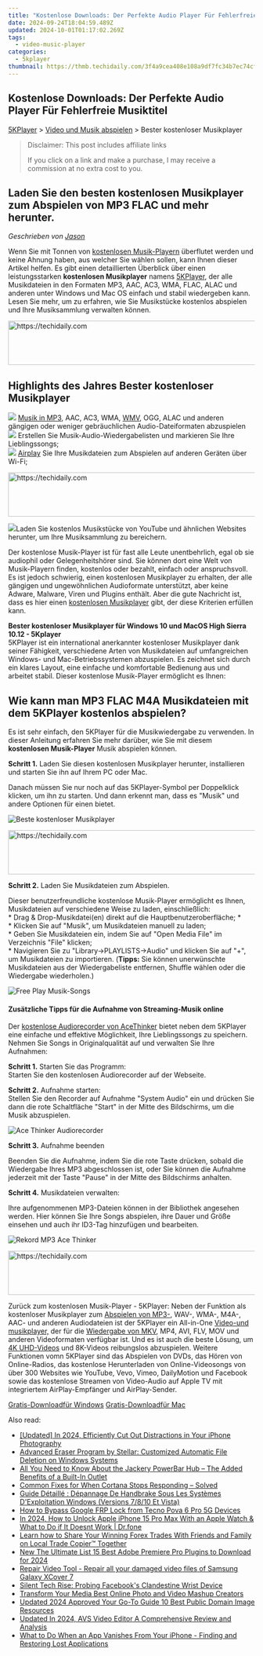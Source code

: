```yaml
---
title: "Kostenlose Downloads: Der Perfekte Audio Player Für Fehlerfreie Musiktitel"
date: 2024-09-24T18:04:59.489Z
updated: 2024-10-01T01:17:02.269Z
tags:
  - video-music-player
categories:
  - 5kplayer
thumbnail: https://thmb.techidaily.com/3f4a9cea408e108a9df7fc34b7ec74cff6096437b55c3dea61e7de438d09b247.jpg
---
```


## Kostenlose Downloads: Der Perfekte Audio Player Für Fehlerfreie Musiktitel

[5KPlayer](https://tools.techidaily.com/5kplayer/products/) \> [Video und Musik abspielen](https://tools.techidaily.com/5kplayer/video-music-player/) \> Bester kostenloser Musikplayer 

>  Disclaimer: This post includes affiliate links
>
>  If you click on a link and make a purchase, I may receive a commission at no extra cost to you.
>

## Laden Sie den besten kostenlosen Musikplayer zum Abspielen von MP3 FLAC und mehr herunter.

 _Geschrieben von [Jason](https://www.quora.com/profile/Jason-Copper-1)_

Wenn Sie mit Tonnen von [kostenlosen Musik-Playern](https://tools.techidaily.com/5kplayer/video-music-player/) überflutet werden und keine Ahnung haben, aus welcher Sie wählen sollen, kann Ihnen dieser Artikel helfen. Es gibt einen detaillierten Überblick über einen leistungsstarken **kostenlosen Musikplayer**  namens [5KPlayer](https://tools.techidaily.com/5kplayer/products/), der alle Musikdateien in den Formaten MP3, AAC, AC3, WMA, FLAC, ALAC und anderen unter Windows und Mac OS einfach und stabil wiedergeben kann. Lesen Sie mehr, um zu erfahren, wie Sie Musikstücke kostenlos abspielen und Ihre Musiksammlung verwalten können. 

<!-- affiliate ads begin -->
<a href="https://appsumo.8odi.net/c/5597632/2151869/7443" target="_top" id="2151869">
  <img src="//a.impactradius-go.com/display-ad/7443-2151869" border="0" alt="https://techidaily.com" width="728" height="90"/>
</a>
<img height="0" width="0" src="https://appsumo.8odi.net/i/5597632/2151869/7443" style="position:absolute;visibility:hidden;" border="0" />
<!-- affiliate ads end -->

## Highlights des Jahres Bester kostenloser Musikplayer

![](https://www.5kplayer.com/video-music-player-de/../video-music-player/img/check-mp-0224.png) [Musik in MP3](https://tools.techidaily.com/5kplayer/video-music-player/), AAC, AC3, WMA, [WMV](https://tools.techidaily.com/5kplayer/video-music-player/), OGG, ALAC und anderen gängigen oder weniger gebräuchlichen Audio-Dateiformaten abzuspielen  
![](https://www.5kplayer.com/video-music-player-de/../video-music-player/img/check-mp-0224.png) Erstellen Sie Musik-Audio-Wiedergabelisten und markieren Sie Ihre Lieblingssongs;  
![](https://www.5kplayer.com/video-music-player-de/../video-music-player/img/check-mp-0224.png) [Airplay](https://tools.techidaily.com/5kplayer/airplay/) Sie Ihre Musikdateien zum Abspielen auf anderen Geräten über Wi-Fi;   

<!-- affiliate ads begin -->
<a href="https://unicoeye.pxf.io/c/5597632/2134246/18498" target="_top" id="2134246">
  <img src="//a.impactradius-go.com/display-ad/18498-2134246" border="0" alt="https://techidaily.com" width="728" height="90"/>
</a>
<img height="0" width="0" src="https://unicoeye.pxf.io/i/5597632/2134246/18498" style="position:absolute;visibility:hidden;" border="0" />
<!-- affiliate ads end -->

![](https://www.5kplayer.com/video-music-player-de/../video-music-player/img/check-mp-0224.png)Laden Sie kostenlos Musikstücke von YouTube und ähnlichen Websites herunter, um Ihre Musiksammlung zu bereichern. 

Der kostenlose Musik-Player ist für fast alle Leute unentbehrlich, egal ob sie audiophil oder Gelegenheitshörer sind. Sie können dort eine Welt von Musik-Playern finden, kostenlos oder bezahlt, einfach oder anspruchsvoll. Es ist jedoch schwierig, einen kostenlosen Musikplayer zu erhalten, der alle gängigen und ungewöhnlichen Audioformate unterstützt, aber keine Adware, Malware, Viren und Plugins enthält. Aber die gute Nachricht ist, dass es hier einen [kostenlosen Musikplayer](https://tools.techidaily.com/5kplayer/products/) gibt, der diese Kriterien erfüllen kann. 

**Bester kostenloser Musikplayer für Windows 10 und MacOS High Sierra 10.12 - 5Kplayer**  
 5KPlayer ist ein international anerkannter kostenloser Musikplayer dank seiner Fähigkeit, verschiedene Arten von Musikdateien auf umfangreichen Windows- und Mac-Betriebssystemen abzuspielen. Es zeichnet sich durch ein klares Layout, eine einfache und komfortable Bedienung aus und arbeitet stabil. Dieser kostenlose Musik-Player ermöglicht es Ihnen: 

## Wie kann man MP3 FLAC M4A Musikdateien mit dem 5KPlayer kostenlos abspielen?

Es ist sehr einfach, den 5KPlayer für die Musikwiedergabe zu verwenden. In dieser Anleitung erfahren Sie mehr darüber, wie Sie mit diesem **kostenlosen Musik-Player** Musik abspielen können.

**Schritt 1.** Laden Sie diesen kostenlosen Musikplayer herunter, installieren und starten Sie ihn auf Ihrem PC oder Mac. 

Danach müssen Sie nur noch auf das 5KPlayer-Symbol per Doppelklick klicken, um ihn zu starten. Und dann erkennt man, dass es "Musik" und andere Optionen für einen bietet. 

![Beste kostenloser Musikplayer](https://www.5kplayer.com/video-music-player-de/../video-music-player/img/free-music-player.jpg) 

<!-- affiliate ads begin -->
<a href="https://aligracehair.sjv.io/c/5597632/2016134/19272" target="_top" id="2016134">
  <img src="//a.impactradius-go.com/display-ad/19272-2016134" border="0" alt="https://techidaily.com" width="728" height="90"/>
</a>
<img height="0" width="0" src="https://aligracehair.sjv.io/i/5597632/2016134/19272" style="position:absolute;visibility:hidden;" border="0" />
<!-- affiliate ads end -->

**Schritt 2.** Laden Sie Musikdateien zum Abspielen. 

Dieser benutzerfreundliche kostenlose Musik-Player ermöglicht es Ihnen, Musikdateien auf verschiedene Weise zu laden, einschließlich:   
 \* Drag & Drop-Musikdatei(en) direkt auf die Hauptbenutzeroberfläche; \*   
 \* Klicken Sie auf "Musik", um Musikdateien manuell zu laden;   
 \* Geben Sie Musikdateien ein, indem Sie auf "Open Media File" im Verzeichnis "File" klicken;  
 \* Navigieren Sie zu "Library->PLAYLISTS->Audio" und klicken Sie auf "+", um Musikdateien zu importieren. (**Tipps:** Sie können unerwünschte Musikdateien aus der Wiedergabeliste entfernen, Shuffle wählen oder die Wiedergabe wiederholen.)

![Free Play Musik-Songs](https://www.5kplayer.com/video-music-player-de/../video-music-player/img/flac-music-player.jpg) 

#### **Zusätzliche Tipps für die Aufnahme von Streaming-Musik online**

Der [kostenlose Audiorecorder von AceThinker](https://tools.techidaily.com/acethinker/products/) bietet neben dem 5KPlayer eine einfache und effektive Möglichkeit, Ihre Lieblingssongs zu speichern. Nehmen Sie Songs in Originalqualität auf und verwalten Sie Ihre Aufnahmen: 

**Schritt 1\.** Starten Sie das Programm:   
 Starten Sie den kostenlosen Audiorecorder auf der Webseite.

**Schritt 2\.** Aufnahme starten:  
 Stellen Sie den Recorder auf Aufnahme "System Audio" ein und drücken Sie dann die rote Schaltfläche "Start" in der Mitte des Bildschirms, um die Musik abzuspielen. 

![Ace Thinker Audiorecorder](https://www.5kplayer.com/video-music-player-de/../video-music-player/img/ace-thinker-record-music.jpg) 

**Schritt 3\.** Aufnahme beenden 

Beenden Sie die Aufnahme, indem Sie die rote Taste drücken, sobald die Wiedergabe Ihres MP3 abgeschlossen ist, oder Sie können die Aufnahme jederzeit mit der Taste "Pause" in der Mitte des Bildschirms anhalten.

**Schritt 4\.** Musikdateien verwalten: 

Ihre aufgenommenen MP3-Dateien können in der Bibliothek angesehen werden. Hier können Sie Ihre Songs abspielen, ihre Dauer und Größe einsehen und auch ihr ID3-Tag hinzufügen und bearbeiten. 

![Rekord MP3 Ace Thinker](https://www.5kplayer.com/video-music-player-de/../video-music-player/img/record-mp3-songs-ace-thinker.jpg) 

<!-- affiliate ads begin -->
<a href="https://unicoeye.pxf.io/c/5597632/2134224/18498" target="_top" id="2134224">
  <img src="//a.impactradius-go.com/display-ad/18498-2134224" border="0" alt="https://techidaily.com" width="728" height="90"/>
</a>
<img height="0" width="0" src="https://unicoeye.pxf.io/i/5597632/2134224/18498" style="position:absolute;visibility:hidden;" border="0" />
<!-- affiliate ads end -->

Zurück zum kostenlosen Musik-Player - 5KPlayer: Neben der Funktion als kostenloser Musikplayer zum [Abspielen von MP3-](https://tools.techidaily.com/5kplayer/video-music-player/), WAV-, WMA-, M4A-, AAC- und anderen Audiodateien ist der 5KPlayer ein All-in-One [Video-und musikplayer,](https://tools.techidaily.com/5kplayer/video-music-player/) der für die [Wiedergabe von MKV](https://tools.techidaily.com/5kplayer/video-music-player/), MP4, AVI, FLV, MOV und anderen Videoformaten verfügbar ist. Und es ist auch die beste Lösung, um [4K UHD-Videos](https://tools.techidaily.com/5kplayer/video-music-player/) und 8K-Videos reibungslos abzuspielen. Weitere Funktionen vomn 5KPlayer sind das Abspielen von DVDs, das Hören von Online-Radios, das kostenlose Herunterladen von Online-Videosongs von über 300 Websites wie YouTube, Vevo, Vimeo, DailyMotion und Facebook sowie das kostenlose Streamen von Video-Audio auf Apple TV mit integriertem AirPlay-Empfänger und AirPlay-Sender.

[Gratis-Downloadfür Windows](https://tools.techidaily.com/5kplayer/products/) [Gratis-Downloadfür Mac](https://tools.techidaily.com/5kplayer/products/)

<ins class="adsbygoogle"
     style="display:block"
     data-ad-format="autorelaxed"
     data-ad-client="ca-pub-7571918770474297"
     data-ad-slot="1223367746"></ins>

<ins class="adsbygoogle"
     style="display:block"
     data-ad-client="ca-pub-7571918770474297"
     data-ad-slot="8358498916"
     data-ad-format="auto"
     data-full-width-responsive="true"></ins>

<span class="atpl-alsoreadstyle">Also read:</span>
<div><ul>
<li><a href="https://vp-tips.techidaily.com/updated-in-2024-efficiently-cut-out-distractions-in-your-iphone-photography/"><u>[Updated] In 2024, Efficiently Cut Out Distractions in Your iPhone Photography</u></a></li>
<li><a href="https://video-ai-editor.techidaily.com/advanced-eraser-program-by-stellar-customized-automatic-file-deletion-on-windows-systems/"><u>Advanced Eraser Program by Stellar: Customized Automatic File Deletion on Windows Systems</u></a></li>
<li><a href="https://buynow-reviews.techidaily.com/all-you-need-to-know-about-the-jackery-powerbar-hub-the-added-benefits-of-a-built-in-outlet/"><u>All You Need to Know About the Jackery PowerBar Hub – The Added Benefits of a Built-In Outlet</u></a></li>
<li><a href="https://video-ai-editor.techidaily.com/common-fixes-for-when-cortana-stops-responding-solved/"><u>Common Fixes for When Cortana Stops Responding – Solved</u></a></li>
<li><a href="https://solve-latest.techidaily.com/guide-detaille-depannage-de-handbrake-sous-les-systemes-dexploitation-windows-versions-7810-et-vista/"><u>Guide Détaillé : Dépannage De Handbrake Sous Les Systèmes D'Exploitation Windows (Versions 7/8/10 Et Vista)</u></a></li>
<li><a href="https://bypass-frp.techidaily.com/how-to-bypass-google-frp-lock-from-tecno-pova-6-pro-5g-devices-by-drfone-android/"><u>How to Bypass Google FRP Lock from Tecno Pova 6 Pro 5G Devices</u></a></li>
<li><a href="https://iphone-unlock.techidaily.com/in-2024-how-to-unlock-apple-iphone-15-pro-max-with-an-apple-watch-and-what-to-do-if-it-doesnt-work-drfone-by-drfone-ios/"><u>In 2024, How to Unlock Apple iPhone 15 Pro Max With an Apple Watch & What to Do if It Doesnt Work | Dr.fone</u></a></li>
<li><a href="https://review-topics.techidaily.com/learn-how-to-share-your-winning-forex-trades-with-friends-and-family-on-local-trade-copier-tm-together-by-mt4copier-guide/"><u>Learn how to Share Your Winning Forex Trades With Friends and Family on Local Trade Copier™ Together</u></a></li>
<li><a href="https://video-ai-editor.techidaily.com/new-the-ultimate-list-15-best-adobe-premiere-pro-plugins-to-download-for-2024/"><u>New The Ultimate List 15 Best Adobe Premiere Pro Plugins to Download for 2024</u></a></li>
<li><a href="https://techidaily.com/repair-video-tool-repair-all-your-damaged-video-files-of-samsung-galaxy-xcover-7-by-stellar-video-repair-mobile-video-repair/"><u>Repair Video Tool - Repair all your damaged video files of Samsung Galaxy XCover 7</u></a></li>
<li><a href="https://facebook.techidaily.com/silent-tech-rise-probing-facebooks-clandestine-wrist-device/"><u>Silent Tech Rise: Probing Facebook's Clandestine Wrist Device</u></a></li>
<li><a href="https://smart-video-creator.techidaily.com/transform-your-media-best-online-photo-and-video-mashup-creators/"><u>Transform Your Media Best Online Photo and Video Mashup Creators</u></a></li>
<li><a href="https://video-ai-editor.techidaily.com/updated-2024-approved-your-go-to-guide-10-best-public-domain-image-resources/"><u>Updated 2024 Approved Your Go-To Guide 10 Best Public Domain Image Resources</u></a></li>
<li><a href="https://video-ai-editor.techidaily.com/updated-in-2024-avs-video-editor-a-comprehensive-review-and-analysis/"><u>Updated In 2024, AVS Video Editor A Comprehensive Review and Analysis</u></a></li>
<li><a href="https://video-ai-editor.techidaily.com/what-to-do-when-an-app-vanishes-from-your-iphone-finding-and-restoring-lost-applications/"><u>What to Do When an App Vanishes From Your iPhone - Finding and Restoring Lost Applications</u></a></li>
</ul></div>

